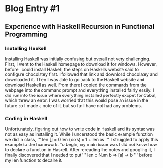 # Blog Entry #1
## Experience with Haskell Recursion in Functional Programming

### Installing Haskell

Installing Haskell was initially confusing but overall not very challenging. First, I went to the Haskell homepage to download it for windows. However, before I could install Haskell, the steps on Haskells website said to configure chocolatey first. I followed that link and download chocolatey and downloaded it. Then I was able to go back to the Haskell website and download Haskell as well. From there I copied the commands from the webpage into the command prompt and everything installed fairly easily. I did run into the issue where everything installed perfectly excpet for Cabal, which threw an error. I was worried that this would pose an issue in the future so I made a note of it, but so far I have not had any problems.  

### Coding in Haskell
Unfortunately, figuring out how to write code in Haskell and its syntax was not as easy as installing it. While I understood the basic example function we did in class, 
'''
len [] = 0
len (x:xs) = 1 + len xs
'''
I struggled to apply this example to the homework. To begin, my main issue was I did not know how to declare a function in Haskell. After rereading the notes and googling it, I finally discovered that I needed to put 
'''
len :: Num b => [a] -> b
'''
before my len function to decalre it. 
